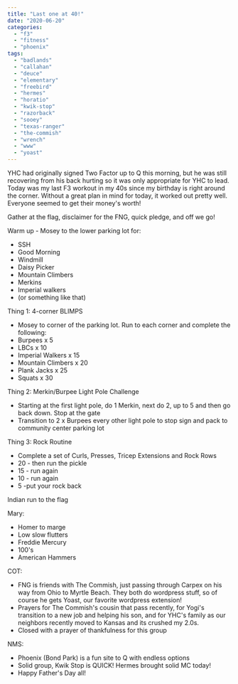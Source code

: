 ```yaml
---
title: "Last one at 40!"
date: "2020-06-20"
categories: 
  - "f3"
  - "fitness"
  - "phoenix"
tags: 
  - "badlands"
  - "callahan"
  - "deuce"
  - "elementary"
  - "freebird"
  - "hermes"
  - "horatio"
  - "kwik-stop"
  - "razorback"
  - "sooey"
  - "texas-ranger"
  - "the-commish"
  - "wrench"
  - "www"
  - "yoast"
---
```


YHC had originally signed Two Factor up to Q this morning, but he was still recovering from his back hurting so it was only appropriate for YHC to lead. Today was my last F3 workout in my 40s since my birthday is right around the corner. Without a great plan in mind for today, it worked out pretty well. Everyone seemed to get their money's worth!

Gather at the flag, disclaimer for the FNG, quick pledge, and off we go!

Warm up - Mosey to the lower parking lot for:

- SSH
- Good Morning
- Windmill
- Daisy Picker
- Mountain Climbers
- Merkins
- Imperial walkers
- (or something like that)

Thing 1: 4-corner BLIMPS

- Mosey to corner of the parking lot. Run to each corner and complete the following:
- Burpees x 5
- LBCs x 10
- Imperial Walkers x 15
- Mountain Climbers x 20
- Plank Jacks x 25
- Squats x 30

Thing 2: Merkin/Burpee Light Pole Challenge

- Starting at the first light pole, do 1 Merkin, next do 2, up to 5 and then go back down. Stop at the gate
- Transition to 2 x Burpees every other light pole to stop sign and pack to community center parking lot

Thing 3: Rock Routine

- Complete a set of Curls, Presses, Tricep Extensions and Rock Rows
- 20 - then run the pickle
- 15 - run again
- 10 - run again
- 5 -put your rock back

Indian run to the flag

Mary:

- Homer to marge
- Low slow flutters
- Freddie Mercury
- 100's
- American Hammers

COT:

- FNG is friends with The Commish, just passing through Carpex on his way from Ohio to Myrtle Beach. They both do wordpress stuff, so of course he gets Yoast, our favorite wordpress extension!
- Prayers for The Commish's cousin that pass recently, for Yogi's transition to a new job and helping his son, and for YHC's family as our neighbors recently moved to Kansas and its crushed my 2.0s.
- Closed with a prayer of thankfulness for this group

NMS:

- Phoenix (Bond Park) is a fun site to Q with endless options
- Solid group, Kwik Stop is QUICK! Hermes brought solid MC today!
- Happy Father's Day all!
